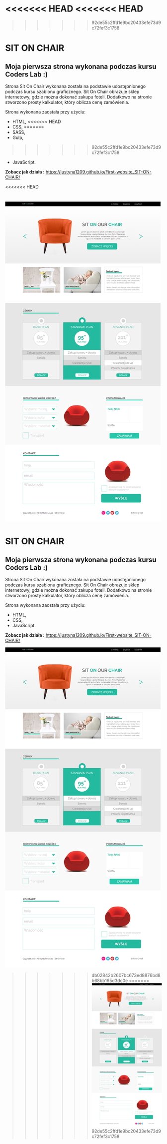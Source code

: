 <<<<<<< HEAD
<<<<<<< HEAD
=======
>>>>>>> 92de55c2ffd1e9bc20433efe73d9c72fef3c1758

# SIT ON CHAIR

## Moja pierwsza strona wykonana podczas kursu Coders Lab :)

Strona Sit On Chair wykonana została na podstawie udostępnionego podczas kursu szablonu graficznego. 
Sit On Chair obrazuje sklep internetowy, gdzie można dokonać zakupu foteli. Dodatkowo na stronie stworzono prosty kalkulator,
który oblicza cenę zamówienia.

Strona wykonana zaostała przy użyciu:
* HTML,
<<<<<<< HEAD
* CSS,
=======
* SASS,
* Gulp,
>>>>>>> 92de55c2ffd1e9bc20433efe73d9c72fef3c1758
* JavaScript.

**Zobacz jak działa :** https://justyna1209.github.io/First-website_SIT-ON-CHAIR/

<<<<<<< HEAD

![SIT ON CHAIR](./images/strona.png) 
=======

# SIT ON CHAIR

## Moja pierwsza strona wykonana podczas kursu Coders Lab :)

Strona Sit On Chair wykonana została na podstawie udostępnionego podczas kursu szablonu graficznego. 
Sit On Chair obrazuje sklep internetowy, gdzie można dokonać zakupu foteli. Dodatkowo na stronie stworzono prosty kalkulator,
który oblicza cenę zamówienia.

Strona wykonana zaostała przy użyciu:
* HTML,
* CSS,
* JavaScript.

**Zobacz jak działa :** https://justyna1209.github.io/First-website_SIT-ON-CHAIR/


![SIT ON CHAIR](./images/strona.png) 
>>>>>>> db02842b2607bc673ed8876bd8b68bb165d3dc0e
=======
![SIT ON CHAIR](src/images/strona.png) 
>>>>>>> 92de55c2ffd1e9bc20433efe73d9c72fef3c1758
